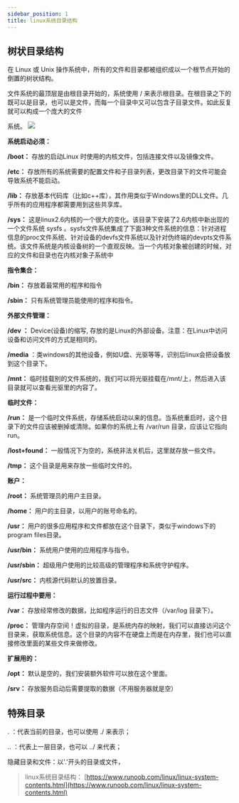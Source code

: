 ```yaml
---
sidebar_position: 1
title: linux系统目录结构
---
```


## 树状目录结构

在 Linux 或 Unix 操作系统中，所有的文件和目录都被组织成以一个根节点开始的倒置的树状结构。

文件系统的最顶层是由根目录开始的，系统使用 / 来表示根目录。在根目录之下的既可以是目录，也可以是文件，而每一个目录中又可以包含子目录文件。如此反复就可以构成一个庞大的文件

系统。
![](https://leo-1258140835.cos.ap-guangzhou.myqcloud.com/blogimages/1654157674518-9238cbe0-867f-43b1-b51f-b3d91fbadc95.jpeg)



**系统启动必须：**

**/boot：** 存放的启动Linux 时使用的内核文件，包括连接文件以及镜像文件。

**/etc：** 存放所有的系统需要的配置文件和子目录列表，更改目录下的文件可能会导致系统不能启动。

**/lib：** 存放基本代码库（比如c++库），其作用类似于Windows里的DLL文件。几乎所有的应用程序都需要用到这些共享库。

**/sys：** 这是linux2.6内核的一个很大的变化。该目录下安装了2.6内核中新出现的一个文件系统 sysfs 。sysfs文件系统集成了下面3种文件系统的信息：针对进程信息的proc文件系统、针对设备的devfs文件系统以及针对伪终端的devpts文件系统。该文件系统是内核设备树的一个直观反映。当一个内核对象被创建的时候，对应的文件和目录也在内核对象子系统中

**指令集合：**

**/bin：** 存放着最常用的程序和指令

**/sbin：** 只有系统管理员能使用的程序和指令。

**外部文件管理：**

**/dev ：** Device(设备)的缩写, 存放的是Linux的外部设备。注意：在Linux中访问设备和访问文件的方式是相同的。

**/media** ：类windows的其他设备，例如U盘、光驱等等，识别后linux会把设备放到这个目录下。

**/mnt：** 临时挂载别的文件系统的，我们可以将光驱挂载在/mnt/上，然后进入该目录就可以查看光驱里的内容了。

**临时文件：**

**/run：** 是一个临时文件系统，存储系统启动以来的信息。当系统重启时，这个目录下的文件应该被删掉或清除。如果你的系统上有 /var/run 目录，应该让它指向 run。

**/lost+found：** 一般情况下为空的，系统非法关机后，这里就存放一些文件。

**/tmp：** 这个目录是用来存放一些临时文件的。

**账户：**

**/root：** 系统管理员的用户主目录。

**/home：** 用户的主目录，以用户的账号命名的。

**/usr：** 用户的很多应用程序和文件都放在这个目录下，类似于windows下的program files目录。

**/usr/bin：** 系统用户使用的应用程序与指令。

**/usr/sbin：** 超级用户使用的比较高级的管理程序和系统守护程序。

**/usr/src：** 内核源代码默认的放置目录。

**运行过程中要用：**

**/var：** 存放经常修改的数据，比如程序运行的日志文件（/var/log 目录下）。

**/proc：** 管理内存空间！虚拟的目录，是系统内存的映射，我们可以直接访问这个目录来，获取系统信息。这个目录的内容不在硬盘上而是在内存里，我们也可以直接修改里面的某些文件来做修改。

**扩展用的：**

**/opt：** 默认是空的，我们安装额外软件可以放在这个里面。

**/srv：** 存放服务启动后需要提取的数据（不用服务器就是空）

## 特殊目录
. ：代表当前的目录，也可以使用 ./ 来表示；

 .. ：代表上一层目录，也可以 ../ 来代表；

隐藏目录和文件：以'.'开头的目录或文件，


> linux系统目录结构：
> [https://www.runoob.com/linux/linux-system-contents.html](https://www.runoob.com/linux/linux-system-contents.html)

